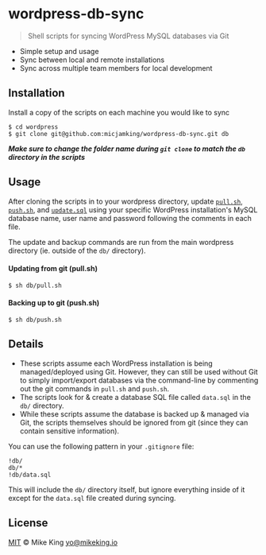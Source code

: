 # wordpress-db-sync
> Shell scripts for syncing WordPress MySQL databases via Git

- Simple setup and usage
- Sync between local and remote installations
- Sync across multiple team members for local development 

## Installation
Install a copy of the scripts on each machine you would like to sync
```shell
$ cd wordpress
$ git clone git@github.com:micjamking/wordpress-db-sync.git db
```
_**Make sure to change the folder name during `git clone` to match the `db` directory in the scripts**_

## Usage

After cloning the scripts in to your wordpress directory, update [`pull.sh`](pull.sh), [`push.sh`](push.sh), and [`update.sql`](update.sql) using your specific WordPress installation's MySQL database name, user name and password following the comments in each file.

The update and backup commands are run from the main wordpress directory (ie. outside of the `db/` directory).

#### Updating from git (pull.sh)

```shell
$ sh db/pull.sh
```

#### Backing up to git (push.sh)

```
$ sh db/push.sh
```

## Details
- These scripts assume each WordPress installation is being managed/deployed using Git. However, they can still be used without Git to simply import/export databases via the command-line by commenting out the git commands in `pull.sh` and `push.sh`. 
- The scripts look for & create a database SQL file called `data.sql` in the `db/` directory.
- While these scripts assume the database is backed up & managed via Git, the scripts themselves should be ignored from git (since they can contain sensitive information). 

You can use the following pattern in your `.gitignore` file:
```git
!db/
db/*
!db/data.sql
```
This will include the `db/` directory itself, but ignore everything inside of it except for the `data.sql` file created during syncing.

## License
[MIT](LICENSE) © Mike King yo@mikeking.io
